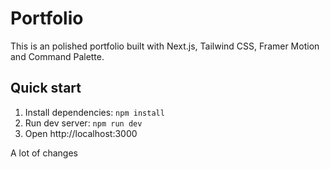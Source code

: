 # Portfolio

This is an polished portfolio built with Next.js, Tailwind CSS, Framer Motion and Command Palette.

## Quick start
1. Install dependencies: `npm install`
2. Run dev server: `npm run dev`
3. Open http://localhost:3000

A lot of changes
